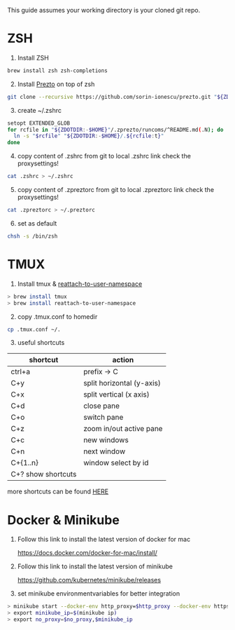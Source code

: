 This guide assumes your working directory is your cloned git repo.
# ZSH

1. Install ZSH
```sh
brew install zsh zsh-completions
```
2. Install [Prezto] on top of zsh
```sh
git clone --recursive https://github.com/sorin-ionescu/prezto.git "${ZDOTDIR:-$HOME}/.zprezto"
```
3. create ~/.zshrc
```sh
setopt EXTENDED_GLOB
for rcfile in "${ZDOTDIR:-$HOME}"/.zprezto/runcoms/^README.md(.N); do
  ln -s "$rcfile" "${ZDOTDIR:-$HOME}/.${rcfile:t}"
done
```
4. copy content of .zshrc from git to local .zshrc link
check the proxysettings!
```sh
cat .zshrc > ~/.zshrc
```
5. copy content of .zpreztorc from git to local .zpreztorc link
check the proxysettings!
```sh
cat .zpreztorc > ~/.preztorc
```
6. set as default
```sh
chsh -s /bin/zsh
```

# TMUX

1. Install tmux & [reattach-to-user-namespace]
```sh
> brew install tmux
> brew install reattach-to-user-namespace
```

2. copy .tmux.conf to homedir
```sh
cp .tmux.conf ~/.
```
3. useful shortcuts 

| shortcut | action |
| ------ | ------ |
| ctrl+a | prefix -> C |
| C+y | split horizontal (y-axis) |
| C+x | split vertical (x axis) |
| C+d | close pane |
| C+o | switch pane |
| C+z | zoom in/out active pane |
| C+c | new windows |
| C+n | next window |
| C+{1..n} | window select by id |
| C+? show shortcuts |

more shortcuts can be found [HERE]

# Docker & Minikube
1. Follow this link to install the latest version of docker for mac

    https://docs.docker.com/docker-for-mac/install/

2. Follow this link to install the latest version of minikube

    https://github.com/kubernetes/minikube/releases


3. set minikube environmentvariables for better integration
```sh
> minikube start --docker-env http_proxy=$http_proxy --docker-env https_proxy=$https_proxy --docker-env no_proxy=$no_proxy
> export minikube_ip=$(minikube ip)
> export no_proxy=$no_proxy,$minikube_ip
```


[Prezto]: https://github.com/sorin-ionescu/prezto
[HERE]: https://gist.github.com/MohamedAlaa/2961058
[reattach-to-user-namespace]: https://github.com/ChrisJohnsen/tmux-MacOSX-pasteboard
